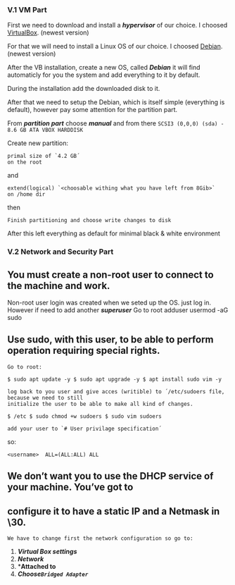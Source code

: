 ### V.1 VM Part

First we need to download and install a ***hypervisor*** of our choice.
I choosed [VirtualBox](https://www.virtualbox.org/wiki/Downloads). (newest version)

For that we will need to install a Linux OS of our choice.
I choosed [Debian](https://www.debian.org/distrib/netinst). (newest version)

After the VB installation, create a new OS, called ***Debian*** it will find automaticly
for you the system and add everything to it by default.

During the installation add the downloaded disk to it.

After that we need to setup the Debian, which is itself simple (everything is default), however
pay some attention for the partition part.

From ***partition part*** choose ***manual*** and from there `SCSI3 (0,0,0) (sda) - 8.6 GB ATA VBOX HARDDISK`

Create new partition:

    primal size of `4.2 GB´
    on the root

and

    extend(logical) `<choosable withing what you have left from 8Gib>`
    on /home dir
    
then

`Finish partitioning and choose write changes to disk`

After this left everything as default for minimal black & white environment

### V.2 Network and Security Part

## You must create a non-root user to connect to the machine and work.

  Non-root user login was created when we seted up the OS. just log in.
  However if need to add another ***superuser***
    Go to root
    adduser <username>
    usermod -aG sudo <username>

## Use sudo, with this user, to be able to perform operation requiring special rights.
  
    Go to root:
  
`
$ sudo apt update -y
$ sudo apt upgrade -y
$ apt install sudo vim -y
`

    log back to you user and give acces (writible) to ´/etc/sudoers file, because we need to still
    initialize the user to be able to make all kind of changes.
    
`
$ /etc
$ sudo chmod +w sudoers
$ sudo vim sudoers
`

    add your user to `# User privilage specification´
so:

`
<username>  ALL=(ALL:ALL) ALL
`

## We don’t want you to use the DHCP service of your machine. You’ve got to
## configure it to have a static IP and a Netmask in \30.
    
    We have to change first the network configuration so go to:
    
   1. ***Virtual Box settings***
   2. ***Network***
   3. ***Attached to**
   4. ***Choose`Bridged Adapter`***
    
    
    
    
